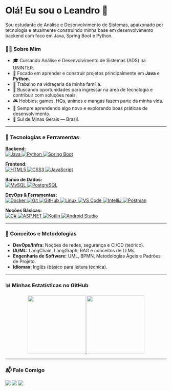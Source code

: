 # Olá! Eu sou o Leandro 👋

Sou estudante de Análise e Desenvolvimento de Sistemas, apaixonado por tecnologia e atualmente construindo minha base em desenvolvimento backend com foco em Java, Spring Boot e Python.

### 👨‍💻 Sobre Mim

- 🎓 Cursando Análise e Desenvolvimento de Sistemas (ADS) na UNINTER.
- 🎯 Focado em aprender e construir projetos principalmente em **Java** e **Python**.
- 🏢 Trabalho na vidraçaria da minha família.
- 🚀 Buscando oportunidades para ingressar na área de tecnologia e contribuir com soluções reais.
- 🎮 Hobbies: games, HQs, animes e mangás fazem parte da minha vida.
- 🎯 Sempre aprendendo algo novo e explorando boas práticas de desenvolvimento.
- 📍 Sul de Minas Gerais — Brasil.

---

### 🚀 Tecnologias e Ferramentas

<p align="left">
  <strong>Backend:</strong><br>
  <a href="https://www.java.com" target="_blank" rel="noreferrer">
    <img src="https://img.shields.io/badge/Java-ED8B00?style=for-the-badge&logo=openjdk&logoColor=white" alt="Java"/>
  </a>
  <a href="https://www.python.org" target="_blank" rel="noreferrer">
    <img src="https://img.shields.io/badge/Python-3776AB?style=for-the-badge&logo=python&logoColor=white" alt="Python"/>
  </a>
  <a href="https://spring.io/" target="_blank" rel="noreferrer">
    <img src="https://img.shields.io/badge/Spring_Boot-6DB33F?style=for-the-badge&logo=spring&logoColor=white" alt="Spring Boot"/>
  </a>
</p>

<p align="left">
  <strong>Frontend:</strong><br>
  <a href="https://developer.mozilla.org/pt-BR/docs/Web/HTML" target="_blank" rel="noreferrer">
    <img src="https://img.shields.io/badge/HTML5-E34F26?style=for-the-badge&logo=html5&logoColor=white" alt="HTML5"/>
  </a>
  <a href="https://developer.mozilla.org/pt-BR/docs/Web/CSS" target="_blank" rel="noreferrer">
    <img src="https://img.shields.io/badge/CSS3-1572B6?style=for-the-badge&logo=css3&logoColor=white" alt="CSS3"/>
  </a>
  <a href="https://developer.mozilla.org/pt-BR/docs/Web/JavaScript" target="_blank" rel="noreferrer">
    <img src="https://img.shields.io/badge/JavaScript-F7DF1E?style=for-the-badge&logo=javascript&logoColor=black" alt="JavaScript"/>
  </a>
</p>

<p align="left">
  <strong>Banco de Dados:</strong><br>
  <a href="https://www.mysql.com/" target="_blank" rel="noreferrer">
    <img src="https://img.shields.io/badge/MySQL-4479A1?style=for-the-badge&logo=mysql&logoColor=white" alt="MySQL"/>
  </a>
  <a href="https://www.postgresql.org/" target="_blank" rel="noreferrer">
    <img src="https://img.shields.io/badge/PostgreSQL-4169E1?style=for-the-badge&logo=postgresql&logoColor=white" alt="PostgreSQL"/>
  </a>
</p>

<p align="left">
  <strong>DevOps & Ferramentas:</strong><br>
  <a href="https://www.docker.com/" target="_blank" rel="noreferrer">
    <img src="https://img.shields.io/badge/Docker-2496ED?style=for-the-badge&logo=docker&logoColor=white" alt="Docker"/>
  </a>
  <a href="https://git-scm.com/" target="_blank" rel="noreferrer">
    <img src="https://img.shields.io/badge/Git-F05032?style=for-the-badge&logo=git&logoColor=white" alt="Git"/>
  </a>
  <a href="https://github.com/" target="_blank" rel="noreferrer">
    <img src="https://img.shields.io/badge/GitHub-181717?style=for-the-badge&logo=github&logoColor=white" alt="GitHub"/>
  </a>
  <a href="https://www.linux.org/" target="_blank" rel="noreferrer">
    <img src="https://img.shields.io/badge/Linux-FCC624?style=for-the-badge&logo=linux&logoColor=black" alt="Linux"/>
  </a>
  <a href="https://code.visualstudio.com/" target="_blank" rel="noreferrer">
    <img src="https://img.shields.io/badge/VS_Code-007ACC?style=for-the-badge&logo=visualstudiocode&logoColor=white" alt="VS Code"/>
  </a>
  <a href="https://www.jetbrains.com/pt-br/idea/" target="_blank" rel="noreferrer">
    <img src="https://img.shields.io/badge/IntelliJ_IDEA-000000?style=for-the-badge&logo=intellijidea&logoColor=white" alt="IntelliJ"/>
  </a>
  <a href="https://www.postman.com/" target="_blank" rel="noreferrer">
    <img src="https://img.shields.io/badge/Postman-FF6C37?style=for-the-badge&logo=postman&logoColor=white" alt="Postman"/>
  </a>
</p>

<p align="left">
  <strong>Noções Básicas:</strong><br>
  <a href="https://learn.microsoft.com/pt-br/dotnet/csharp/" target="_blank" rel="noreferrer">
    <img src="https://img.shields.io/badge/C%23-239120?style=for-the-badge&logo=c-sharp&logoColor=white" alt="C#"/>
  </a>
  <a href="https://dotnet.microsoft.com/pt-br/apps/aspnet" target="_blank" rel="noreferrer">
    <img src="https://img.shields.io/badge/.NET-512BD4?style=for-the-badge&logo=dotnet&logoColor=white" alt="ASP.NET"/>
  </a>
  <a href="https://kotlinlang.org/" target="_blank" rel="noreferrer">
    <img src="https://img.shields.io/badge/Kotlin-7F52FF?style=for-the-badge&logo=kotlin&logoColor=white" alt="Kotlin"/>
  </a>
  <a href="https://developer.android.com/studio" target="_blank" rel="noreferrer">
    <img src="https://img.shields.io/badge/Android_Studio-3DDC84?style=for-the-badge&logo=androidstudio&logoColor=black" alt="Android Studio"/>
  </a>
</p>

---

### 📖 Conceitos e Metodologias

-   **DevOps/Infra:** Noções de redes, segurança e CI/CD (teórico).
-   **IA/ML:** LangChain, LangGraph, RAG e conceitos de LLMs.
-   **Engenharia de Software:** UML, BPMN, Metodologias Ágeis e Padrões de Projeto.
-   **Idiomas:** Inglês (básico para leitura técnica).

---

### 📊 Minhas Estatísticas no GitHub

<p align="center">
  <a href="https://github.com/SEU-USERNAME-AQUI">
    <img height="180em" src="https://github-readme-stats.vercel.app/api?username=Leturnos&show_icons=true&theme=dracula&include_all_commits=true&count_private=true"/>
    <img height="180em" src="https://github-readme-stats.vercel.app/api/top-langs/?username=Leturnos&layout=compact&langs_count=6&theme=dracula"/>
  </a>
</p>

---

### 📬 Fale Comigo

<p align="left">
  <a href="mailto:leandrodasilvapereira10@gmail.com" target="_blank"><img src="https://img.shields.io/badge/Gmail-D14836?style=for-the-badge&logo=gmail&logoColor=white"></a>
  <a href="https://api.whatsapp.com/send?phone=553592065435" target="_blank"><img src="https://img.shields.io/badge/WhatsApp-25D366?style=for-the-badge&logo=whatsapp&logoColor=white"></a>
  <a href="https://www.linkedin.com/in/leandro-pereira-dev" target="_blank"><img src="https://img.shields.io/badge/LinkedIn-0077B5?style=for-the-badge&logo=linkedin&logoColor=white"></a>
</p>
